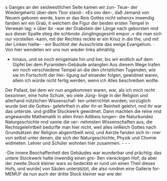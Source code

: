 s
Ganges an der seidwestllchen Seite kamen wir zun- Teue-
der Wiedergelwrtz über-dem Tbor stand-: »Es sev den-,
daß Jemand von Neuem geboren werde, kann er das Reis
Gottes nicht sehenz« inwendig fanden wir ein Grab, it
welchem die Figur der beiden ersten Tempel in Verwean
lag; « über ibr -war der Grabstein der Länge nach geborsten
nnd aus dieser Spalte stieg die schbnste Jünglingsgesinlt
empor ,« die man sich nur vorstellen -kann, mit der Rechtes
reckte er ein Kriuz in die the, und mit der Linken hielte-
· ein Buchtnit der Ausschriste das ewige Evangelium. ·
Von hier wendeten wir uns nun wieder links allmählig
- hinaus, und se noch einigemale hin und ber, bis wir endlich
auf dem Gipfel bei dem Pyramiden-Gebäude anlangten
Aus diesem Wege trafen wir noch verschiedene Tempel an
die den christlichen Tugenden, wie sie im Fortschritt der Hei-
ligung auf einander folgen, gewidmet waren, allein ich würde
nicht fertig werden, wenn ich Alles beschreiben wollte.

Der Pallast, bei dem wir nun angekommen waren, war,
als ich mich recht besonnen, eine hohe Schule, wo viele Jüng-
linge in der Religion und allerhand nützlichen Wissenschaf-
ten unterrichtet wurden; vorzüglich wurde biet die Gottes-
gelehrtheit in aller ihr-er Reinheit gelehrt, nnd ihr war das
unterste. und grdßte Stockwerk gewidmet. Dann machten
die reine nnd angewandte Mathematik in allen ihren Adtbeis
lungen- die Naturkundez Naturgeschichte nnd vamie die ver-
nehmsten Wissenschaften aus; die Rechtsgelehrtbeit bedurfte
man hier nicht, weil alles imReich Gottes nach Grundsätzen
der Religion abgenrtbeilt wird, und Aerzte fanden sich in-
rner von selbst unter denen, die sich der Naturgeschichte,
Physik und Chvmie widmeten. Lehrer und Schüler wohnten
hier zusammen. - - -

-Die innere Beschaffenheit des Gebäudes war wunderbar
und prächtig: das untere Stockwerk hatte inwendig einen gre-
ßen viereckigen Hof; da aber der zweite.Stock kleiner wars
so bedeckte er rund um einen Theil dieses Hofs, und wurde(
von Säulen unterstützt, die also rundnm eine Gallerie for-
MEMUF da nun auch der dritte Stock kleiner war wie der

 

